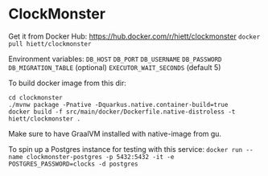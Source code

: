 # ClockMonster

Get it from Docker Hub:
https://hub.docker.com/r/hiett/clockmonster
`docker pull hiett/clockmonster`

Environment variables:
`DB_HOST`
`DB_PORT`
`DB_USERNAME`
`DB_PASSWORD`
`DB_MIGRATION_TABLE` (optional)
`EXECUTOR_WAIT_SECONDS` (default 5)

To build docker image from this dir:
```
cd clockmonster
./mvnw package -Pnative -Dquarkus.native.container-build=true
docker build -f src/main/docker/Dockerfile.native-distroless -t hiett/clockmonster .
```
Make sure to have GraalVM installed with native-image from gu.

To spin up a Postgres instance for testing with this service:
`docker run --name clockmonster-postgres -p 5432:5432 -it -e POSTGRES_PASSWORD=clocks -d postgres`